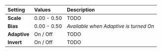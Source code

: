 | Setting      | Values      | Description                             |
| :----------- | :---------- | :-------------------------------------- |
| **Scale**    | 0.00 - 0.50 | TODO                                    |
| **Bias**     | 0.00 - 0.50 | *Available when Adaptive is turned On* |
| **Adaptive** | On / Off    | TODO                                    |
| **Invert**   | On / Off    | TODO                                    |





<!--examples-->
